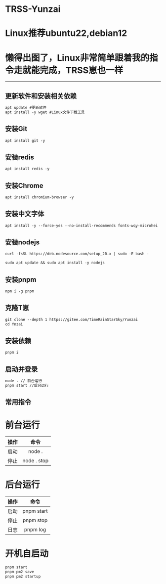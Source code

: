 # TRSS-Yunzai

# Linux推荐ubuntu22,debian12

# 懒得出图了，Linux非常简单跟着我的指令走就能完成，TRSS崽也一样
** **

## 更新软件和安装相关依赖
````md
apt update #更新软件
apt install -y wget #Linux文件下载工具
````

## 安装Git
````md
apt install git -y
````

## 安装redis
````md
apt install redis -y
````

## 安装Chrome
````md
apt install chromium-browser -y
````

## 安装中文字体
````md
apt install -y --force-yes --no-install-recommends fonts-wqy-microhei
````

## 安装nodejs
````md
curl -fsSL https://deb.nodesource.com/setup_20.x | sudo -E bash -
````
````md
sudo apt update && sudo apt install -y nodejs
````
## 安装pnpm
````md
npm i -g pnpm
````

## 克隆T崽
````md
git clone --depth 1 https://gitee.com/TimeRainStarSky/Yunzai
cd Ynzai
````
## 安装依赖
````md
pnpm i
````
## 启动并登录
````md
node . // 前台运行
pnpm start //后台运行

````
## 常用指令
# 前台运行
| 操作    | 命令     |
| -----|:----------:|
| 启动  | node .      |
| 停止  | node . stop |

# 后台运行
| 操作    | 命令     |
| -----|:----------:|
| 启动  | pnpm start     |
| 停止  | pnpm stop |
| 日志  | pnpm log |

# 开机自启动
````md
pnpm start
pnpm pm2 save
pnpm pm2 startup
````



